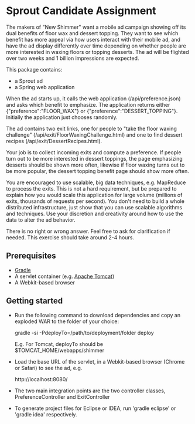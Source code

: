 Sprout Candidate Assignment
===========================

The makers of "New Shimmer" want a mobile ad campaign showing off its dual benefits of floor wax and
dessert topping.  They want to see which benefit has more appeal via how users interact with their mobile ad, and
have the ad display differently over time depending on whether people are more interested in waxing floors or topping
desserts.  The ad will be flighted over two weeks and 1 billion impressions are expected.

This package contains:

 * a Sprout ad
 * a Spring web application

When the ad starts up, it calls the web application (/api/preference.json) and asks which benefit to emphasize.
The application returns either {"preference":"FLOOR_WAX"} or {"preference":"DESSERT_TOPPING"}.  Initially the application
just chooses randomly.

The ad contains two exit links, one for people to "take the floor waxing challenge"
(/api/exit/FloorWaxingChallenge.html) and one to find dessert recipes (/api/exit/DessertRecipes.html).

Your job is to collect incoming exits and compute a preference.  If people turn out to be more interested in dessert
toppings, the page emphasizing desserts should be shown more often, likewise if floor waxing turns out to be more
popular, the dessert topping benefit page should show more often.

You are encouraged to use scalable, big data techniques, e.g. MapReduce to process the exits.  This is not a hard
requirement, but be prepared to explain how you would scale this application for large volume (millions of exits,
thousands of requests per second).  You don't need to build a whole distributed infrastructure, just show that you can
use scalable algorithms and techniques.  Use your discretion and creativity around how to use the data to alter the ad
behavior.

There is no right or wrong answer.  Feel free to ask for clarification if needed.
This exercise should take around 2-4 hours.

Prerequisites
-------------

* [Gradle](http://gradle.org/)
* A servlet container (e.g. [Apache Tomcat](http://tomcat.apache.org/))
* A Webkit-based browser

Getting started
---------------

* Run the following command to download dependencies and copy an exploded WAR to the folder of your choice:

    gradle -si -PdeployTo=/path/to/deployment/folder deploy

    E.g. For Tomcat, deployTo should be $TOMCAT_HOME/webapps/shimmer

* Load the base URL of the servlet, in a Webkit-based browser (Chrome or Safari) to see the ad, e.g.

    http://localhost:8080/

* The two main integration points are the two controller classes, PreferenceController and ExitController

* To generate project files for Eclipse or IDEA, run 'gradle eclipse' or 'gradle idea' respectively.
